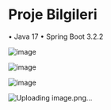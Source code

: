 # Proje Bilgileri
 •	Java 17
 •	Spring Boot 3.2.2

![image](https://github.com/aksoysoftware/EnocaJavaChallenge/assets/99371051/2c539c36-ed68-4988-9bd0-25f4fe6fe521)




![image](https://github.com/aksoysoftware/EnocaJavaChallenge/assets/99371051/66d57d8d-c463-403c-a79f-057329d403c2)





![image](https://github.com/aksoysoftware/EnocaJavaChallenge/assets/99371051/3a15e760-37b9-47d3-92bd-a5530aed0293)



![Uploading image.png…]()












